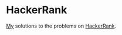 # HackerRank
[My](https://www.hackerrank.com/yashketkar) solutions to the problems on [HackerRank](https://www.hackerrank.com).
